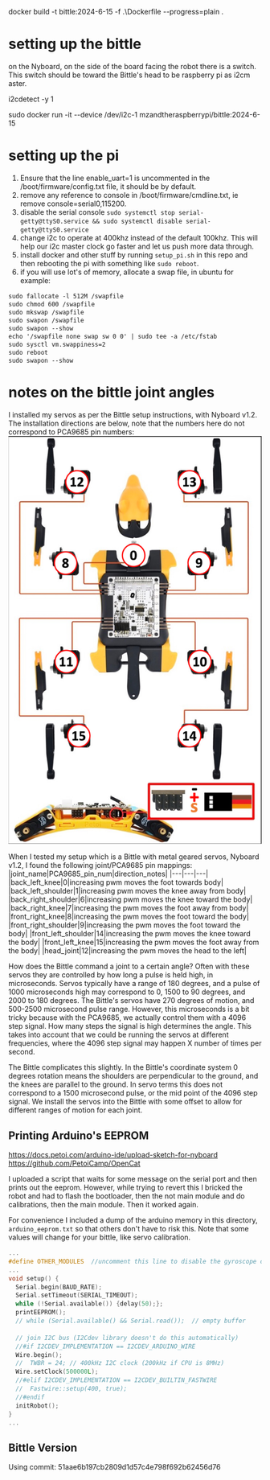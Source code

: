 docker build -t bittle:2024-6-15 -f .\Dockerfile --progress=plain .

# setting up the bittle
on the Nyboard, on the side of the board facing the robot there is a switch. This switch should be toward the Bittle's head to be raspberry pi as i2cm aster.

i2cdetect -y 1

sudo docker run -it --device /dev/i2c-1 mzandtheraspberrypi/bittle:2024-6-15

# setting up the pi
1. Ensure that the line enable_uart=1 is uncommented in the /boot/firmware/config.txt file, it should be by default.
2. remove any reference to console in /boot/firmware/cmdline.txt, ie remove console=serial0,115200.
3. disable the serial console `sudo systemctl stop serial-getty@ttyS0.service && sudo systemctl disable serial-getty@ttyS0.service`
4. change i2c to operate at 400khz instead of the default 100khz. This will help our i2c master clock go faster and let us push more data through.
5. install docker and other stuff by running `setup_pi.sh` in this repo and then rebooting the pi with something like `sudo reboot`.
6. if you will use lot's of memory, allocate a swap file, in ubuntu for example:  
```
sudo fallocate -l 512M /swapfile
sudo chmod 600 /swapfile
sudo mkswap /swapfile
sudo swapon /swapfile
sudo swapon --show
echo '/swapfile none swap sw 0 0' | sudo tee -a /etc/fstab
sudo sysctl vm.swappiness=2
sudo reboot
sudo swapon --show
```

# notes on the bittle joint angles
I installed my servos as per the Bittle setup instructions, with Nyboard v1.2. The installation directions are below, note that the numbers here do not correspond to PCA9685 pin numbers:  
![bittle_install](./assets/petoi_servo_installation.png)

When I tested my setup which is a Bittle with metal geared servos, Nyboard v1.2, I found the following joint/PCA9685 pin mappings:  
|joint_name|PCA9685_pin_num|direction_notes|
|---|---|---|
|back_left_knee|0|increasing pwm moves the foot towards body|
|back_left_shoulder|1|increasing pwm moves the knee away from body|
|back_right_shoulder|6|increasing pwm moves the knee toward the body|
|back_right_knee|7|increasing the pwm moves the foot away from body|
|front_right_knee|8|increasing the pwm moves the foot toward the body|
|front_right_shoulder|9|increasing the pwm moves the foot toward the body|
|front_left_shoulder|14|increasing the pwm moves the knee toward the body|
|front_left_knee|15|increasing the pwm moves the foot away from the body|
|head_joint|12|increasing the pwm moves the head to the left|

How does the Bittle command a joint to a certain angle? Often with these servos they are controlled by how long a pulse is held high, in microseconds. Servos typically have a range of 180 degrees, and a pulse of 1000 microseconds high may correspond to 0, 1500 to 90 degrees, and 2000 to 180 degrees. The Bittle's servos have 270 degrees of motion, and 500-2500 microsecond pulse range. However, this microseconds is a bit tricky because with the PCA9685, we actually control them with a 4096 step signal. How many steps the signal is high determines the angle. This takes into account that we could be running the servos at different frequencies, where the 4096 step signal may happen X number of times per second.

The Bittle complicates this slightly. In the Bittle's coordinate system 0 degrees rotation means the shoulders are perpendicular to the ground, and the knees are parallel to the ground. In servo terms this does not correspond to a 1500 microsecond pulse, or the mid point of the 4096 step signal. We install the servos into the Bittle with some offset to allow for different ranges of motion for each joint. 


## Printing Arduino's EEPROM
https://docs.petoi.com/arduino-ide/upload-sketch-for-nyboard
https://github.com/PetoiCamp/OpenCat

I uploaded a script that waits for some message on the serial port and then prints out the eeprom. However, while trying to revert
this I bricked the robot and had to flash the bootloader, then the not main module and do calibrations, then the main module. Then
it worked again.

For convenience I included a dump of the arduino memory in this directory, `arduino_eeprom.txt` so that others don't have to risk this. Note that some values will change for your bittle, like servo calibration.

```c++
...
#define OTHER_MODULES  //uncomment this line to disable the gyroscope code to save programming resources for other modules.
...
void setup() {
  Serial.begin(BAUD_RATE);
  Serial.setTimeout(SERIAL_TIMEOUT);
  while (!Serial.available()) {delay(50);};
  printEEPROM();
  // while (Serial.available() && Serial.read());  // empty buffer

  // join I2C bus (I2Cdev library doesn't do this automatically)
  //#if I2CDEV_IMPLEMENTATION == I2CDEV_ARDUINO_WIRE
  Wire.begin();
  //  TWBR = 24; // 400kHz I2C clock (200kHz if CPU is 8MHz)
  Wire.setClock(500000L);
  //#elif I2CDEV_IMPLEMENTATION == I2CDEV_BUILTIN_FASTWIRE
  //  Fastwire::setup(400, true);
  //#endif
  initRobot();
}
...
```
## Bittle Version
Using commit: 51aae6b197cb2809d1d57c4e798f692b62456d76